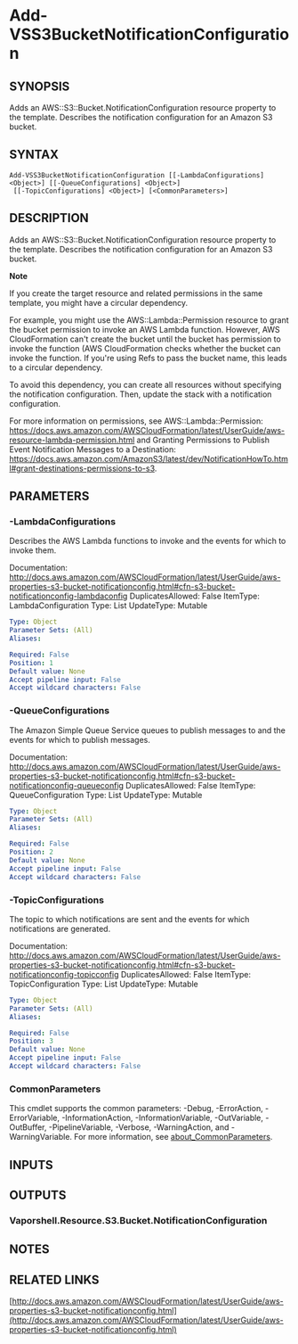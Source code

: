 # Add-VSS3BucketNotificationConfiguration

## SYNOPSIS
Adds an AWS::S3::Bucket.NotificationConfiguration resource property to the template.
Describes the notification configuration for an Amazon S3 bucket.

## SYNTAX

```
Add-VSS3BucketNotificationConfiguration [[-LambdaConfigurations] <Object>] [[-QueueConfigurations] <Object>]
 [[-TopicConfigurations] <Object>] [<CommonParameters>]
```

## DESCRIPTION
Adds an AWS::S3::Bucket.NotificationConfiguration resource property to the template.
Describes the notification configuration for an Amazon S3 bucket.

**Note**

If you create the target resource and related permissions in the same template, you might have a circular dependency.

For example, you might use the AWS::Lambda::Permission resource to grant the bucket permission to invoke an AWS Lambda function.
However, AWS CloudFormation can't create the bucket until the bucket has permission to invoke the function (AWS CloudFormation checks whether the bucket can invoke the function.
If you're using Refs to pass the bucket name, this leads to a circular dependency.

To avoid this dependency, you can create all resources without specifying the notification configuration.
Then, update the stack with a notification configuration.

For more information on permissions, see AWS::Lambda::Permission: https://docs.aws.amazon.com/AWSCloudFormation/latest/UserGuide/aws-resource-lambda-permission.html and Granting Permissions to Publish Event Notification Messages to a Destination: https://docs.aws.amazon.com/AmazonS3/latest/dev/NotificationHowTo.html#grant-destinations-permissions-to-s3.

## PARAMETERS

### -LambdaConfigurations
Describes the AWS Lambda functions to invoke and the events for which to invoke them.

Documentation: http://docs.aws.amazon.com/AWSCloudFormation/latest/UserGuide/aws-properties-s3-bucket-notificationconfig.html#cfn-s3-bucket-notificationconfig-lambdaconfig
DuplicatesAllowed: False
ItemType: LambdaConfiguration
Type: List
UpdateType: Mutable

```yaml
Type: Object
Parameter Sets: (All)
Aliases:

Required: False
Position: 1
Default value: None
Accept pipeline input: False
Accept wildcard characters: False
```

### -QueueConfigurations
The Amazon Simple Queue Service queues to publish messages to and the events for which to publish messages.

Documentation: http://docs.aws.amazon.com/AWSCloudFormation/latest/UserGuide/aws-properties-s3-bucket-notificationconfig.html#cfn-s3-bucket-notificationconfig-queueconfig
DuplicatesAllowed: False
ItemType: QueueConfiguration
Type: List
UpdateType: Mutable

```yaml
Type: Object
Parameter Sets: (All)
Aliases:

Required: False
Position: 2
Default value: None
Accept pipeline input: False
Accept wildcard characters: False
```

### -TopicConfigurations
The topic to which notifications are sent and the events for which notifications are generated.

Documentation: http://docs.aws.amazon.com/AWSCloudFormation/latest/UserGuide/aws-properties-s3-bucket-notificationconfig.html#cfn-s3-bucket-notificationconfig-topicconfig
DuplicatesAllowed: False
ItemType: TopicConfiguration
Type: List
UpdateType: Mutable

```yaml
Type: Object
Parameter Sets: (All)
Aliases:

Required: False
Position: 3
Default value: None
Accept pipeline input: False
Accept wildcard characters: False
```

### CommonParameters
This cmdlet supports the common parameters: -Debug, -ErrorAction, -ErrorVariable, -InformationAction, -InformationVariable, -OutVariable, -OutBuffer, -PipelineVariable, -Verbose, -WarningAction, and -WarningVariable. For more information, see [about_CommonParameters](http://go.microsoft.com/fwlink/?LinkID=113216).

## INPUTS

## OUTPUTS

### Vaporshell.Resource.S3.Bucket.NotificationConfiguration
## NOTES

## RELATED LINKS

[http://docs.aws.amazon.com/AWSCloudFormation/latest/UserGuide/aws-properties-s3-bucket-notificationconfig.html](http://docs.aws.amazon.com/AWSCloudFormation/latest/UserGuide/aws-properties-s3-bucket-notificationconfig.html)

